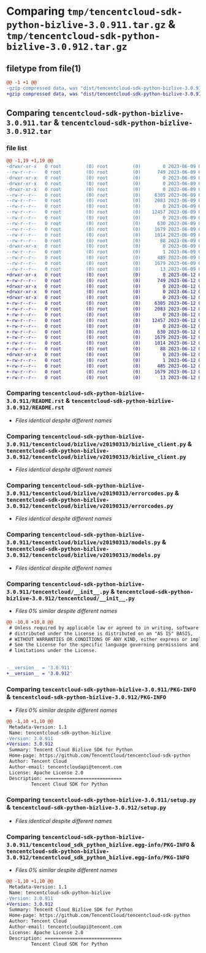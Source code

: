 # Comparing `tmp/tencentcloud-sdk-python-bizlive-3.0.911.tar.gz` & `tmp/tencentcloud-sdk-python-bizlive-3.0.912.tar.gz`

## filetype from file(1)

```diff
@@ -1 +1 @@
-gzip compressed data, was "dist/tencentcloud-sdk-python-bizlive-3.0.911.tar", last modified: Fri Jun  9 02:12:37 2023, max compression
+gzip compressed data, was "dist/tencentcloud-sdk-python-bizlive-3.0.912.tar", last modified: Mon Jun 12 02:57:07 2023, max compression
```

## Comparing `tencentcloud-sdk-python-bizlive-3.0.911.tar` & `tencentcloud-sdk-python-bizlive-3.0.912.tar`

### file list

```diff
@@ -1,19 +1,19 @@
-drwxr-xr-x   0 root         (0) root         (0)        0 2023-06-09 02:12:37.000000 tencentcloud-sdk-python-bizlive-3.0.911/
--rw-r--r--   0 root         (0) root         (0)      749 2023-06-09 02:12:37.000000 tencentcloud-sdk-python-bizlive-3.0.911/README.rst
-drwxr-xr-x   0 root         (0) root         (0)        0 2023-06-09 02:12:37.000000 tencentcloud-sdk-python-bizlive-3.0.911/tencentcloud/
-drwxr-xr-x   0 root         (0) root         (0)        0 2023-06-09 02:12:37.000000 tencentcloud-sdk-python-bizlive-3.0.911/tencentcloud/bizlive/
-drwxr-xr-x   0 root         (0) root         (0)        0 2023-06-09 02:12:37.000000 tencentcloud-sdk-python-bizlive-3.0.911/tencentcloud/bizlive/v20190313/
--rw-r--r--   0 root         (0) root         (0)     6305 2023-06-09 02:12:37.000000 tencentcloud-sdk-python-bizlive-3.0.911/tencentcloud/bizlive/v20190313/bizlive_client.py
--rw-r--r--   0 root         (0) root         (0)     2083 2023-06-09 02:12:37.000000 tencentcloud-sdk-python-bizlive-3.0.911/tencentcloud/bizlive/v20190313/errorcodes.py
--rw-r--r--   0 root         (0) root         (0)        0 2023-06-09 02:12:37.000000 tencentcloud-sdk-python-bizlive-3.0.911/tencentcloud/bizlive/v20190313/__init__.py
--rw-r--r--   0 root         (0) root         (0)    12457 2023-06-09 02:12:37.000000 tencentcloud-sdk-python-bizlive-3.0.911/tencentcloud/bizlive/v20190313/models.py
--rw-r--r--   0 root         (0) root         (0)        0 2023-06-09 02:12:37.000000 tencentcloud-sdk-python-bizlive-3.0.911/tencentcloud/bizlive/__init__.py
--rw-r--r--   0 root         (0) root         (0)      630 2023-06-09 02:12:37.000000 tencentcloud-sdk-python-bizlive-3.0.911/tencentcloud/__init__.py
--rw-r--r--   0 root         (0) root         (0)     1679 2023-06-09 02:12:37.000000 tencentcloud-sdk-python-bizlive-3.0.911/PKG-INFO
--rw-r--r--   0 root         (0) root         (0)     1014 2023-06-09 02:12:37.000000 tencentcloud-sdk-python-bizlive-3.0.911/setup.py
--rw-r--r--   0 root         (0) root         (0)       88 2023-06-09 02:12:37.000000 tencentcloud-sdk-python-bizlive-3.0.911/setup.cfg
-drwxr-xr-x   0 root         (0) root         (0)        0 2023-06-09 02:12:37.000000 tencentcloud-sdk-python-bizlive-3.0.911/tencentcloud_sdk_python_bizlive.egg-info/
--rw-r--r--   0 root         (0) root         (0)        1 2023-06-09 02:12:37.000000 tencentcloud-sdk-python-bizlive-3.0.911/tencentcloud_sdk_python_bizlive.egg-info/dependency_links.txt
--rw-r--r--   0 root         (0) root         (0)      485 2023-06-09 02:12:37.000000 tencentcloud-sdk-python-bizlive-3.0.911/tencentcloud_sdk_python_bizlive.egg-info/SOURCES.txt
--rw-r--r--   0 root         (0) root         (0)     1679 2023-06-09 02:12:37.000000 tencentcloud-sdk-python-bizlive-3.0.911/tencentcloud_sdk_python_bizlive.egg-info/PKG-INFO
--rw-r--r--   0 root         (0) root         (0)       13 2023-06-09 02:12:37.000000 tencentcloud-sdk-python-bizlive-3.0.911/tencentcloud_sdk_python_bizlive.egg-info/top_level.txt
+drwxr-xr-x   0 root         (0) root         (0)        0 2023-06-12 02:57:07.000000 tencentcloud-sdk-python-bizlive-3.0.912/
+-rw-r--r--   0 root         (0) root         (0)      749 2023-06-12 02:57:07.000000 tencentcloud-sdk-python-bizlive-3.0.912/README.rst
+drwxr-xr-x   0 root         (0) root         (0)        0 2023-06-12 02:57:07.000000 tencentcloud-sdk-python-bizlive-3.0.912/tencentcloud/
+drwxr-xr-x   0 root         (0) root         (0)        0 2023-06-12 02:57:07.000000 tencentcloud-sdk-python-bizlive-3.0.912/tencentcloud/bizlive/
+drwxr-xr-x   0 root         (0) root         (0)        0 2023-06-12 02:57:07.000000 tencentcloud-sdk-python-bizlive-3.0.912/tencentcloud/bizlive/v20190313/
+-rw-r--r--   0 root         (0) root         (0)     6305 2023-06-12 02:57:07.000000 tencentcloud-sdk-python-bizlive-3.0.912/tencentcloud/bizlive/v20190313/bizlive_client.py
+-rw-r--r--   0 root         (0) root         (0)     2083 2023-06-12 02:57:07.000000 tencentcloud-sdk-python-bizlive-3.0.912/tencentcloud/bizlive/v20190313/errorcodes.py
+-rw-r--r--   0 root         (0) root         (0)        0 2023-06-12 02:57:07.000000 tencentcloud-sdk-python-bizlive-3.0.912/tencentcloud/bizlive/v20190313/__init__.py
+-rw-r--r--   0 root         (0) root         (0)    12457 2023-06-12 02:57:07.000000 tencentcloud-sdk-python-bizlive-3.0.912/tencentcloud/bizlive/v20190313/models.py
+-rw-r--r--   0 root         (0) root         (0)        0 2023-06-12 02:57:07.000000 tencentcloud-sdk-python-bizlive-3.0.912/tencentcloud/bizlive/__init__.py
+-rw-r--r--   0 root         (0) root         (0)      630 2023-06-12 02:57:07.000000 tencentcloud-sdk-python-bizlive-3.0.912/tencentcloud/__init__.py
+-rw-r--r--   0 root         (0) root         (0)     1679 2023-06-12 02:57:07.000000 tencentcloud-sdk-python-bizlive-3.0.912/PKG-INFO
+-rw-r--r--   0 root         (0) root         (0)     1014 2023-06-12 02:57:07.000000 tencentcloud-sdk-python-bizlive-3.0.912/setup.py
+-rw-r--r--   0 root         (0) root         (0)       88 2023-06-12 02:57:07.000000 tencentcloud-sdk-python-bizlive-3.0.912/setup.cfg
+drwxr-xr-x   0 root         (0) root         (0)        0 2023-06-12 02:57:07.000000 tencentcloud-sdk-python-bizlive-3.0.912/tencentcloud_sdk_python_bizlive.egg-info/
+-rw-r--r--   0 root         (0) root         (0)        1 2023-06-12 02:57:07.000000 tencentcloud-sdk-python-bizlive-3.0.912/tencentcloud_sdk_python_bizlive.egg-info/dependency_links.txt
+-rw-r--r--   0 root         (0) root         (0)      485 2023-06-12 02:57:07.000000 tencentcloud-sdk-python-bizlive-3.0.912/tencentcloud_sdk_python_bizlive.egg-info/SOURCES.txt
+-rw-r--r--   0 root         (0) root         (0)     1679 2023-06-12 02:57:07.000000 tencentcloud-sdk-python-bizlive-3.0.912/tencentcloud_sdk_python_bizlive.egg-info/PKG-INFO
+-rw-r--r--   0 root         (0) root         (0)       13 2023-06-12 02:57:07.000000 tencentcloud-sdk-python-bizlive-3.0.912/tencentcloud_sdk_python_bizlive.egg-info/top_level.txt
```

### Comparing `tencentcloud-sdk-python-bizlive-3.0.911/README.rst` & `tencentcloud-sdk-python-bizlive-3.0.912/README.rst`

 * *Files identical despite different names*

### Comparing `tencentcloud-sdk-python-bizlive-3.0.911/tencentcloud/bizlive/v20190313/bizlive_client.py` & `tencentcloud-sdk-python-bizlive-3.0.912/tencentcloud/bizlive/v20190313/bizlive_client.py`

 * *Files identical despite different names*

### Comparing `tencentcloud-sdk-python-bizlive-3.0.911/tencentcloud/bizlive/v20190313/errorcodes.py` & `tencentcloud-sdk-python-bizlive-3.0.912/tencentcloud/bizlive/v20190313/errorcodes.py`

 * *Files identical despite different names*

### Comparing `tencentcloud-sdk-python-bizlive-3.0.911/tencentcloud/bizlive/v20190313/models.py` & `tencentcloud-sdk-python-bizlive-3.0.912/tencentcloud/bizlive/v20190313/models.py`

 * *Files identical despite different names*

### Comparing `tencentcloud-sdk-python-bizlive-3.0.911/tencentcloud/__init__.py` & `tencentcloud-sdk-python-bizlive-3.0.912/tencentcloud/__init__.py`

 * *Files 0% similar despite different names*

```diff
@@ -10,8 +10,8 @@
 # Unless required by applicable law or agreed to in writing, software
 # distributed under the License is distributed on an "AS IS" BASIS,
 # WITHOUT WARRANTIES OR CONDITIONS OF ANY KIND, either express or implied.
 # See the License for the specific language governing permissions and
 # limitations under the License.
 
 
-__version__ = '3.0.911'
+__version__ = '3.0.912'
```

### Comparing `tencentcloud-sdk-python-bizlive-3.0.911/PKG-INFO` & `tencentcloud-sdk-python-bizlive-3.0.912/PKG-INFO`

 * *Files 0% similar despite different names*

```diff
@@ -1,10 +1,10 @@
 Metadata-Version: 1.1
 Name: tencentcloud-sdk-python-bizlive
-Version: 3.0.911
+Version: 3.0.912
 Summary: Tencent Cloud Bizlive SDK for Python
 Home-page: https://github.com/TencentCloud/tencentcloud-sdk-python
 Author: Tencent Cloud
 Author-email: tencentcloudapi@tencent.com
 License: Apache License 2.0
 Description: ============================
         Tencent Cloud SDK for Python
```

### Comparing `tencentcloud-sdk-python-bizlive-3.0.911/setup.py` & `tencentcloud-sdk-python-bizlive-3.0.912/setup.py`

 * *Files identical despite different names*

### Comparing `tencentcloud-sdk-python-bizlive-3.0.911/tencentcloud_sdk_python_bizlive.egg-info/PKG-INFO` & `tencentcloud-sdk-python-bizlive-3.0.912/tencentcloud_sdk_python_bizlive.egg-info/PKG-INFO`

 * *Files 0% similar despite different names*

```diff
@@ -1,10 +1,10 @@
 Metadata-Version: 1.1
 Name: tencentcloud-sdk-python-bizlive
-Version: 3.0.911
+Version: 3.0.912
 Summary: Tencent Cloud Bizlive SDK for Python
 Home-page: https://github.com/TencentCloud/tencentcloud-sdk-python
 Author: Tencent Cloud
 Author-email: tencentcloudapi@tencent.com
 License: Apache License 2.0
 Description: ============================
         Tencent Cloud SDK for Python
```

